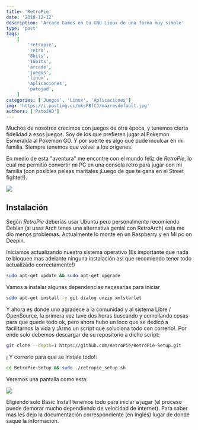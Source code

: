 ```yaml
---
title: 'RetroPie'
date: '2018-12-12'
description: 'Arcade Games en tu GNU Linux de una forma muy simple'
type: 'post'
tags:
    [
        'retropie',
        'retro',
        '8bits',
        '16bits',
        'arcade',
        'juegos',
        'linux',
        'aplicaciones',
        'patojad',
    ]
categories: ['Juegos', 'Linux', 'Aplicaciones']
img: 'https://i.postimg.cc/mksFBfCJ/maxresdefault.jpg'
authors: ['PatoJAD']
---
```


Muchos de nosotros crecimos con juegos de otra época, y tenemos cierta fidelidad a esos juegos. Soy de los que prefieren jugar al Pokemon Esmeralda al Pokemon GO. Y por suerte es algo que pude inculcar en mi familia. Siempre tenemos que volver a los orígenes.

En medio de esta "aventura" me encontre con el mundo feliz de _RetroPie_, lo cual me permitió convertir mi PC en una consola retro para jugar con mi familia (con posibles peleas maritales ¡Luego de que te gana en el Street fighter!).

![](https://i.postimg.cc/wBNvv4qp/Themes.png)
<br>

## Instalación

Según _RetroPie_ deberías usar Ubuntu pero personalmente recomiendo Debian (si usas Arch tenes una alternativa genial con RetroArch) esta me dio menos problemas. Actualmente lo monte en un Raspberry y en Mi pc on Deepin.

Iniciamos actualizando nuestro sistema operativo (Es importante que nada te bloquee mas adelante ninguna instalación asi que recomiendo tener todo actualizado correctamente!)

```zsh
sudo apt-get update && sudo apt-get upgrade
```

Vamos a instalar algunas dependencias necesarias para iniciar

```zsh
sudo apt-get install -y git dialog unzip xmlstarlet
```

Y ahora es donde uno agradece a la comunidad y al sistema Libre / OpenSource, la primera vez tuve dos horas buscando y compilando cosas para que quede todo ok, pero ahora hubo un loco que se dedicó a facilitarnos la vida y ¡Armo un script que soluciona todo con correrlo!. Por ende solo debemos descargar de su repositorio a dicho script:

```zsh
git clone --depth=1 https://github.com/RetroPie/RetroPie-Setup.git
```

¡ Y correrlo para que se instale todo!:

```zsh
cd RetroPie-Setup && sudo ./retropie_setup.sh
```

Veremos una pantalla como esta:

![](https://i.postimg.cc/XYdSBRCQ/c4e3da42-79c4-11e6-82a8-026afa67801b.png)

Eligiendo solo Basic Install tenemos todo para iniciar a jugar (el proceso puede demorar mucho dependiendo de velocidad de internet). Para saber mas les dejo la documentación correspondiente (en Inglés) lugar de donde saque la informacion.
